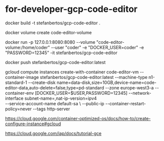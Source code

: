 # for-developer-gcp-code-editor
docker build -t stefanbertos/gcp-code-editor .

docker volume create code-editor-volume

docker run -p 127.0.0.1:8080:8080 --volume "code-editor-volume:/home/coder" --user "coder" -e "DOCKER_USER=coder" -e "PASSWORD=12345" -it stefanbertos/gcp-code-editor

docker push stefanbertos/gcp-code-editor:latest


gcloud compute instances create-with-container code-editor-vm --container-image stefanbertos/gcp-code-editor:latest --machine-type n1-standard-1 --create-disk name=data-disk,size=10GB,device-name=code-editor-data,auto-delete=false,type=pd-standard --zone europe-west3-a
--container-env [DOCKER_USER=$USER,PASSWORD=12345] --network-interface subnet-name=<subnet name>,nat-ip-version=ipv4 \
--service-account-name default-sa \ --public-ip  --container-restart-policy=never --tags http-server


https://cloud.google.com/container-optimized-os/docs/how-to/create-configure-instance#gcloud

https://cloud.google.com/iap/docs/tutorial-gce
